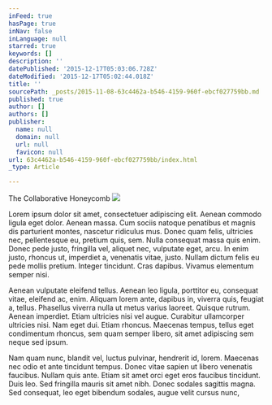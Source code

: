 ```yaml
---
inFeed: true
hasPage: true
inNav: false
inLanguage: null
starred: true
keywords: []
description: ''
datePublished: '2015-12-17T05:03:06.728Z'
dateModified: '2015-12-17T05:02:44.018Z'
title: ''
sourcePath: _posts/2015-11-08-63c4462a-b546-4159-960f-ebcf027759bb.md
published: true
author: []
authors: []
publisher:
  name: null
  domain: null
  url: null
  favicon: null
url: 63c4462a-b546-4159-960f-ebcf027759bb/index.html
_type: Article

---
```

The Collaborative Honeycomb
![](https://the-grid-user-content.s3-us-west-2.amazonaws.com/62d68701-2e80-4e8d-bf3a-2d090f124925.jpg)

Lorem ipsum dolor sit amet, consectetuer adipiscing elit. Aenean commodo ligula eget dolor. Aenean massa. Cum sociis natoque penatibus et magnis dis parturient montes, nascetur ridiculus mus. Donec quam felis, ultricies nec, pellentesque eu, pretium quis, sem. Nulla consequat massa quis enim. Donec pede justo, fringilla vel, aliquet nec, vulputate eget, arcu. In enim justo, rhoncus ut, imperdiet a, venenatis vitae, justo. Nullam dictum felis eu pede mollis pretium. Integer tincidunt. Cras dapibus. Vivamus elementum semper nisi. 

Aenean vulputate eleifend tellus. Aenean leo ligula, porttitor eu, consequat vitae, eleifend ac, enim. Aliquam lorem ante, dapibus in, viverra quis, feugiat a, tellus. Phasellus viverra nulla ut metus varius laoreet. Quisque rutrum. Aenean imperdiet. Etiam ultricies nisi vel augue. Curabitur ullamcorper ultricies nisi. Nam eget dui. Etiam rhoncus. Maecenas tempus, tellus eget condimentum rhoncus, sem quam semper libero, sit amet adipiscing sem neque sed ipsum. 

Nam quam nunc, blandit vel, luctus pulvinar, hendrerit id, lorem. Maecenas nec odio et ante tincidunt tempus. Donec vitae sapien ut libero venenatis faucibus. Nullam quis ante. Etiam sit amet orci eget eros faucibus tincidunt. Duis leo. Sed fringilla mauris sit amet nibh. Donec sodales sagittis magna. Sed consequat, leo eget bibendum sodales, augue velit cursus nunc,